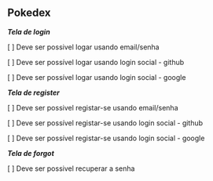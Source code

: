 ## Pokedex

**_Tela de login_**

[ ] Deve ser possivel logar usando email/senha

[ ] Deve ser possível logar usando login social - github

[ ] Deve ser possível logar usando login social - google

**_Tela de register_**

[ ] Deve ser possivel registar-se usando email/senha

[ ] Deve ser possível registar-se usando login social - github

[ ] Deve ser possível registar-se usando login social - google

**_Tela de forgot_**

[ ] Deve ser possivel recuperar a senha

